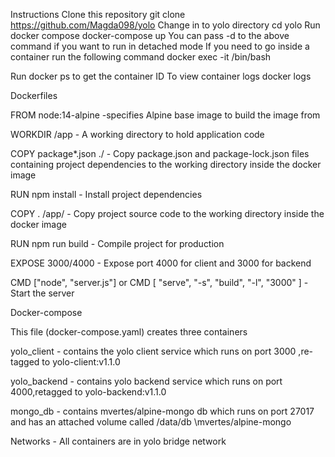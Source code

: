 Instructions
Clone this repository git clone https://github.com/Magda098/yolo
Change in to yolo directory cd yolo
Run docker compose docker-compose up
You can pass -d to the above command if you want to run in detached mode
If you need to go inside a container run the following command docker exec -it <container id> /bin/bash

Run docker ps to get the container ID
To view container logs docker logs <container id>

Dockerfiles

FROM node:14-alpine -specifies Alpine base image to build the image from

WORKDIR /app - A working directory to hold application code

COPY package*.json ./ - Copy package.json and package-lock.json files containing project dependencies to the working directory inside the docker image

RUN npm install - Install project dependencies

COPY . /app/ - Copy project source code to the working directory inside the docker image

RUN npm run build - Compile project for production

EXPOSE 3000/4000 - Expose port 4000 for client and 3000 for backend

CMD ["node", "server.js"] or CMD [ "serve", "-s", "build", "-l", "3000" ] - Start the server

Docker-compose

This file (docker-compose.yaml) creates three containers

yolo_client - contains the yolo client service which runs on port 3000 ,re-tagged to yolo-client:v1.1.0 

yolo_backend - contains yolo backend service which runs on port 4000,retagged to yolo-backend:v1.1.0

mongo_db - contains mvertes/alpine-mongo db which runs on port 27017 and has an attached volume called /data/db \mvertes/alpine-mongo

Networks - All containers are in yolo bridge network